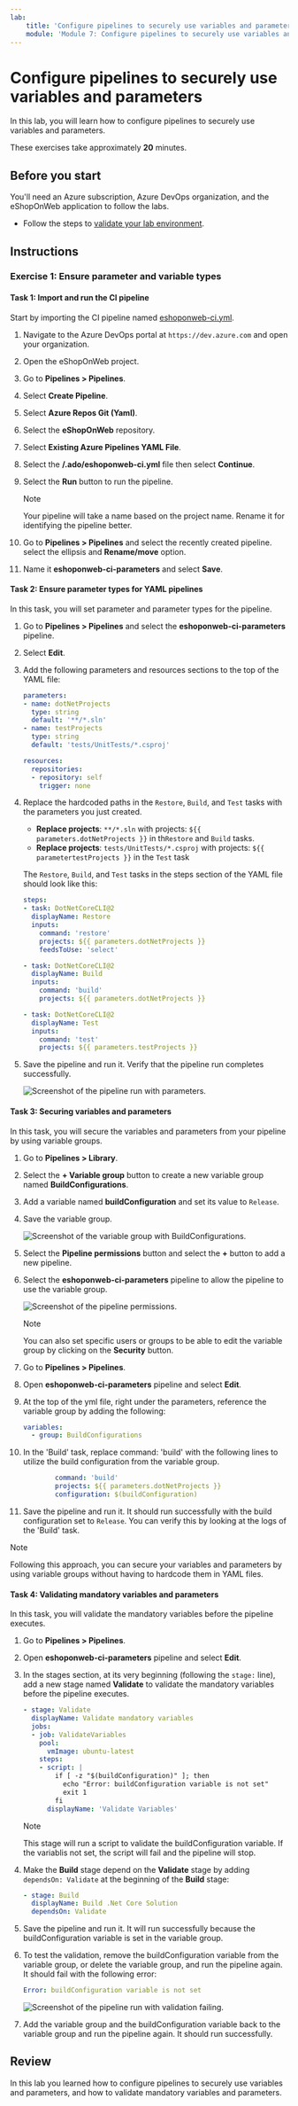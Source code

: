 ```yaml
---
lab:
    title: 'Configure pipelines to securely use variables and parameters'
    module: 'Module 7: Configure pipelines to securely use variables and parameters'
---
```


# Configure pipelines to securely use variables and parameters

In this lab, you will learn how to configure pipelines to securely use variables and parameters.

These exercises take approximately **20** minutes.

## Before you start

You'll need an Azure subscription, Azure DevOps organization, and the eShopOnWeb application to follow the labs.

- Follow the steps to [validate your lab environment](APL2001_M00_Validate_Lab_Environment.md).

## Instructions

### Exercise 1: Ensure parameter and variable types

#### Task 1: Import and run the CI pipeline

Start by importing the CI pipeline named [eshoponweb-ci.yml](https://github.com/MicrosoftLearning/eShopOnWeb/blob/main/.ado/eshoponweb-ci.yml).

1. Navigate to the Azure DevOps portal at `https://dev.azure.com` and open your organization.

1. Open the eShopOnWeb project.

1. Go to **Pipelines > Pipelines**.

1. Select **Create Pipeline**.

1. Select **Azure Repos Git (Yaml)**.

1. Select the **eShopOnWeb** repository.

1. Select **Existing Azure Pipelines YAML File**.

1. Select the **/.ado/eshoponweb-ci.yml** file then select **Continue**.

1. Select the **Run** button to run the pipeline.

   > [!NOTE]
   > Your pipeline will take a name based on the project name. Rename it for identifying the pipeline better.

1. Go to **Pipelines > Pipelines** and select the recently created pipeline. select the ellipsis and **Rename/move** option.

1. Name it **eshoponweb-ci-parameters** and select **Save**.

#### Task 2: Ensure parameter types for YAML pipelines

In this task, you will set parameter and parameter types for the pipeline.

1. Go to **Pipelines > Pipelines** and select the **eshoponweb-ci-parameters** pipeline.

1. Select **Edit**.

1. Add the following parameters and resources sections to the top of the YAML file:

   ```yaml
   parameters:
   - name: dotNetProjects
     type: string
     default: '**/*.sln'
   - name: testProjects
     type: string
     default: 'tests/UnitTests/*.csproj'

   resources:
     repositories:
     - repository: self
       trigger: none

   ```

1. Replace the hardcoded paths in the `Restore`, `Build`, and `Test` tasks with the parameters you just created.

   - **Replace projects**: `**/*.sln` with projects: `${{ parameters.dotNetProjects }}` in th`Restore` and `Build` tasks.
   - **Replace projects**: `tests/UnitTests/*.csproj` with projects: `${{ parametertestProjects }}` in the `Test` task

    The `Restore`, `Build`, and `Test` tasks in the steps section of the YAML file should look like this:

    ```yaml
    steps:
    - task: DotNetCoreCLI@2
      displayName: Restore
      inputs:
        command: 'restore'
        projects: ${{ parameters.dotNetProjects }}
        feedsToUse: 'select'
    
    - task: DotNetCoreCLI@2
      displayName: Build
      inputs:
        command: 'build'
        projects: ${{ parameters.dotNetProjects }}
    
    - task: DotNetCoreCLI@2
      displayName: Test
      inputs:
        command: 'test'
        projects: ${{ parameters.testProjects }}
    
    ```

1. Save the pipeline and run it. Verify that the pipeline run completes successfully.

   ![Screenshot of the pipeline run with parameters.](media/pipeline-parameters-run.png)

#### Task 3: Securing variables and parameters

In this task, you will secure the variables and parameters from your pipeline by using variable groups.

1. Go to **Pipelines > Library**.

1. Select the **+ Variable group** button to create a new variable group named **BuildConfigurations**.

1. Add a variable named **buildConfiguration** and set its value to `Release`.

1. Save the variable group.

   ![Screenshot of the variable group with BuildConfigurations.](media/eshop-variable-group.png)

1. Select the **Pipeline permissions** button and select the **+** button to add a new pipeline.

1. Select the **eshoponweb-ci-parameters** pipeline to allow the pipeline to use the variable group.

   ![Screenshot of the pipeline permissions.](media/pipeline-permissions.png)

   > [!NOTE]
   > You can also set specific users or groups to be able to edit the variable group by clicking on the **Security** button.

1. Go to **Pipelines > Pipelines**.

1. Open **eshoponweb-ci-parameters** pipeline and select **Edit**.

1. At the top of the yml file, right under the parameters, reference the variable group by adding the following:

   ```yaml
   variables:
     - group: BuildConfigurations
   ```

1. In the 'Build' task, replace command: 'build' with the following lines to utilize the build configuration from the variable group.

    ```yaml
            command: 'build'
            projects: ${{ parameters.dotNetProjects }}
            configuration: $(buildConfiguration)
    ```

1. Save the pipeline and run it. It should run successfully with the build configuration set to `Release`. You can verify this by looking at the logs of the 'Build' task.

> [!NOTE]
> Following this approach, you can secure your variables and parameters by using variable groups without having to hardcode them in YAML files.

#### Task 4: Validating mandatory variables and parameters

In this task, you will validate the mandatory variables before the pipeline executes.

1. Go to **Pipelines > Pipelines**.

1. Open **eshoponweb-ci-parameters** pipeline and select **Edit**.

1. In the stages section, at its very beginning (following the `stage:` line), add a new stage named **Validate** to validate the mandatory variables before the pipeline executes.

    ```yaml
    - stage: Validate
      displayName: Validate mandatory variables
      jobs:
      - job: ValidateVariables
        pool:
          vmImage: ubuntu-latest
        steps:
        - script: |
            if [ -z "$(buildConfiguration)" ]; then
              echo "Error: buildConfiguration variable is not set"
              exit 1
            fi
          displayName: 'Validate Variables'
     ```

    > [!NOTE]
    > This stage will run a script to validate the buildConfiguration variable. If the variablis not set, the script will fail and the pipeline will stop.

1. Make the **Build** stage depend on the **Validate** stage by adding `dependsOn: Validate` at the beginning of the **Build** stage:

    ```yaml
    - stage: Build
      displayName: Build .Net Core Solution
      dependsOn: Validate
    ```

1. Save the pipeline and run it. It will run successfully because the buildConfiguration variable is set in the variable group.

1. To test the validation, remove the buildConfiguration variable from the variable group, or delete the variable group, and run the pipeline again. It should fail with the following error:

    ```yaml
    Error: buildConfiguration variable is not set   
    ```

    ![Screenshot of the pipeline run with validation failing.](media/pipeline-validation-fail.png)

1. Add the variable group and the buildConfiguration variable back to the variable group and run the pipeline again. It should run successfully.

## Review

In this lab you learned how to configure pipelines to securely use variables and parameters, and how to validate mandatory variables and parameters.
